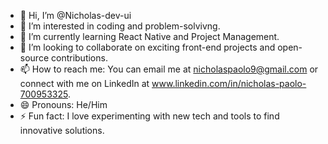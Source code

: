 - 👋 Hi, I’m @Nicholas-dev-ui
- 👀 I’m interested in coding and problem-solvivng.
- 🌱 I’m currently learning React Native and Project Management.
- 💞️ I’m looking to collaborate on exciting front-end projects and open-source contributions.
- 📫 How to reach me: You can email me at nicholaspaolo9@gmail.com or connect with me on LinkedIn at www.linkedin.com/in/nicholas-paolo-700953325.
- 😄 Pronouns: He/Him
- ⚡ Fun fact: I love experimenting with new tech and tools to find innovative solutions.

<!---
Nicholas-dev-ui/Nicholas-dev-ui is a ✨ special ✨ repository because its `README.md` (this file) appears on your GitHub profile.
You can click the Preview link to take a look at your changes.
--->
